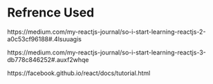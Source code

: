 <h1>Refrence Used</h1>
<p>https://medium.com/my-reactjs-journal/so-i-start-learning-reactjs-2-a0c53cf96188#.4lsuuagis</p>
<p>https://medium.com/my-reactjs-journal/so-i-start-learning-reactjs-3-db778c846252#.auxf2whqe</p>
<p>https://facebook.github.io/react/docs/tutorial.html</p>
